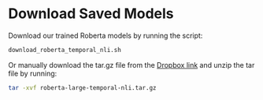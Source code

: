 # Download Saved Models
Download our trained Roberta models by running the script:
```bash
download_roberta_temporal_nli.sh
```

Or manually download the tar.gz file from the [Dropbox link](https://www.dropbox.com/s/f5tt2vpbfklr91u/roberta-large-temporal-nli.tar.gz?dl=0)
and unzip the tar file by running:
```bash
tar -xvf roberta-large-temporal-nli.tar.gz
```

